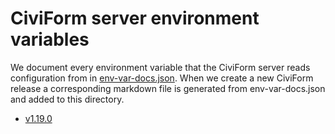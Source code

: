 # CiviForm server environment variables

We document every environment variable that the CiviForm server reads
configuration from in
[env-var-docs.json](https://github.com/civiform/civiform/blob/main/server/conf/env-var-docs.json).
When we create a new CiviForm release a corresponding markdown file is
generated from env-var-docs.json and added to this directory.

<!--- env-var-docs/generate_markdown.py START --->
- [v1.19.0](v1.19.0.md)
<!--- env-var-docs/generate_markdown.py END --->